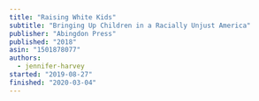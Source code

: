 ```yaml
---
title: "Raising White Kids"
subtitle: "Bringing Up Children in a Racially Unjust America"
publisher: "Abingdon Press"
published: "2018"
asin: "1501878077"
authors:
  - jennifer-harvey
started: "2019-08-27"
finished: "2020-03-04"
---
```

